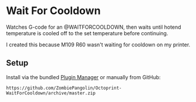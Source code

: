 # Wait For Cooldown
Watches G-code for an @WAITFORCOOLDOWN, then waits until hotend temperature is cooled off to the set temperature before continuing.

I created this because M109 R60 wasn't waiting for cooldown on my printer.

## Setup
Install via the bundled [Plugin Manager](https://github.com/foosel/OctoPrint/wiki/Plugin:-Plugin-Manager) or manually from GitHub:

    https://github.com/ZombiePangolin/Octoprint-WaitForCooldown/archive/master.zip
